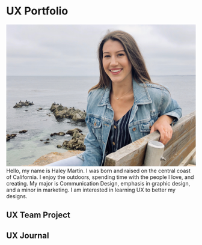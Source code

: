 # UX Portfolio
![photo of Haley Martin](assets/me.jpg)
Hello, my name is Haley Martin. I was born and raised on the central coast of California. I enjoy the outdoors, spending time with the people I love, and creating. My major is Communication Design, emphasis in graphic design, and a minor in marketing. I am interested in learning UX to better my designs.
## UX Team Project


## UX Journal

